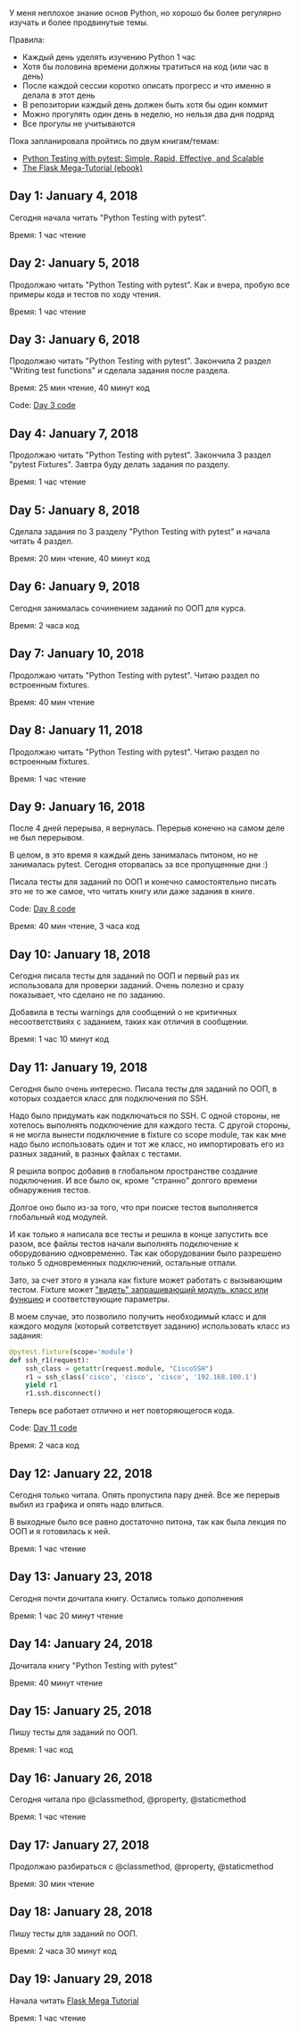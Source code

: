 
У меня неплохое знание основ Python, но хорошо бы более регулярно изучать и более продвинутые темы.

Правила:

* Каждый день уделять изучению Python 1 час
* Хотя бы половина времени должны тратиться на код (или час в день)
* После каждой сессии коротко описать прогресс и что именно я делала в этот день
* В репозитории каждый день должен быть хотя бы один коммит
* Можно прогулять один день в неделю, но нельзя два дня подряд
* Все прогулы не учитываются


Пока запланировала пройтись по двум книгам/темам:

* [Python Testing with pytest: Simple, Rapid, Effective, and Scalable](https://www.amazon.com/gp/product/B0773VRHWT/)
* [The Flask Mega-Tutorial (ebook)](https://learn.miguelgrinberg.com/)


## Day 1: January 4, 2018

Сегодня начала читать "Python Testing with pytest".

Время: 1 час чтение

## Day 2: January 5, 2018

Продолжаю читать "Python Testing with pytest".
Как и вчера, пробую все примеры кода и тестов по ходу чтения.

Время: 1 час чтение

## Day 3: January 6, 2018

Продолжаю читать "Python Testing with pytest".
Закончила 2 раздел "Writing test functions" и сделала задания после раздела.

Время: 25 мин чтение, 40 минут код

Code: [Day 3 code](https://github.com/natenka/100-days-of-Python/commit/4be114a285224d62415d0b94c0e277113ada17ee)

## Day 4: January 7, 2018

Продолжаю читать "Python Testing with pytest".
Закончила 3 раздел "pytest Fixtures". Завтра буду делать задания по разделу.

Время: 1 час чтение


## Day 5: January 8, 2018

Сделала задания по 3 разделу "Python Testing with pytest" и начала читать 4 раздел.

Время: 20 мин чтение, 40 минут код


## Day 6: January 9, 2018

Сегодня занималась сочинением заданий по ООП для курса.

Время: 2 часа код


## Day 7: January 10, 2018

Продолжаю читать "Python Testing with pytest".
Читаю раздел по встроенным fixtures.

Время: 40 мин чтение

## Day 8: January 11, 2018

Продолжаю читать "Python Testing with pytest".
Читаю раздел по встроенным fixtures.

Время: 1 час чтение


## Day 9: January 16, 2018

После 4 дней перерыва, я вернулась.
Перерыв конечно на самом деле не был перерывом.

В целом, в это время я каждый день занималась питоном, но не занималась pytest.
Сегодня оторвалась за все пропущенные дни :)

Писала тесты для заданий по ООП и конечно самостоятельно писать это не то же самое, что читать книгу или даже задания в книге.

Code: [Day 8 code](https://github.com/natenka/100-days-of-Python/commit/4108ea6774abcfac585aebba1f34f3becd2d0d17)

Время: 40 мин чтение, 3 часа код
    
## Day 10: January 18, 2018

Сегодня писала  тесты для заданий по ООП и первый раз их использовала для проверки заданий.
Очень полезно и сразу показывает, что сделано не по заданию.

Добавила в тесты warnings для сообщений о не критичных несоответствиях с заданием, таких как отличия в сообщении.

Время: 1 час 10 минут код


## Day 11: January 19, 2018

Сегодня было очень интересно.
Писала тесты для заданий по ООП, в которых создается класс для подключения по SSH.

Надо было придумать как подключаться по SSH.
С одной стороны, не хотелось выполнять подключение для каждого теста.
С другой стороны, я не могла вынести подключение в fixture со scope module, так как мне надо было использовать один и тот же класс, но импортировать его из разных заданий, в разных файлах с тестами.

Я решила вопрос добавив в глобальном пространстве создание подключения.
И все было ок, кроме "странно" долгого времени обнаружения тестов.

Долгое оно было из-за того, что при поиске тестов выполняется глобальный код модулей.


И как только я написала все тесты и решила в конце запустить все разом, все файлы тестов начали выполнять подключение к оборудованию одновременно.
Так как оборудовании было разрешено только 5 одновременных подключений, остальные отпали.

Зато, за счет этого я узнала как fixture может работать с вызывающим тестом.
Fixture может ["видеть" запрашивающий модуль, класс или функцию](https://docs.pytest.org/en/latest/fixture.html#fixtures-can-introspect-the-requesting-test-context) и соответствующие параметры.

В моем случае, это позволило получить необходимый класс и для каждого модуля (который сответствует заданию) использовать класс из  задания:
```python
@pytest.fixture(scope='module')
def ssh_r1(request):
    ssh_class = getattr(request.module, "CiscoSSH")
    r1 = ssh_class('cisco', 'cisco', 'cisco', '192.168.100.1')
    yield r1
    r1.ssh.disconnect()
```

Теперь все работает отлично и нет повторяющегося кода.

Code: [Day 11 code](https://github.com/natenka/100-days-of-Python/commit/b175dd890d439e8bd4fd039657dc04aa54a8b958)

Время: 2 часа код

## Day 12: January 22, 2018

Сегодня только читала.
Опять пропустила пару дней. Все же перерыв выбил из графика и опять надо влиться.

В выходные было все равно достаточно питона, так как была лекция по ООП и я готовилась к ней.

Время: 1 час чтение

## Day 13: January 23, 2018

Сегодня почти дочитала книгу. Остались только дополнения

Время: 1 час 20 минут чтение

## Day 14: January 24, 2018

Дочитала книгу "Python Testing with pytest"

Время: 40 минут чтение


## Day 15: January 25, 2018

Пишу тесты для заданий по ООП.

Время: 1 час код


## Day 16: January 26, 2018

Сегодня читала про @classmethod, @property, @staticmethod

Время: 1 час чтение

## Day 17: January 27, 2018

Продолжаю разбираться с @classmethod, @property, @staticmethod

Время: 30 мин чтение


## Day 18: January 28, 2018

Пишу тесты для заданий по ООП.

Время: 2 часа 30 минут код

## Day 19: January 29, 2018

Начала читать [Flask Mega Tutorial](https://learn.miguelgrinberg.com/)

Время: 1 час чтение

